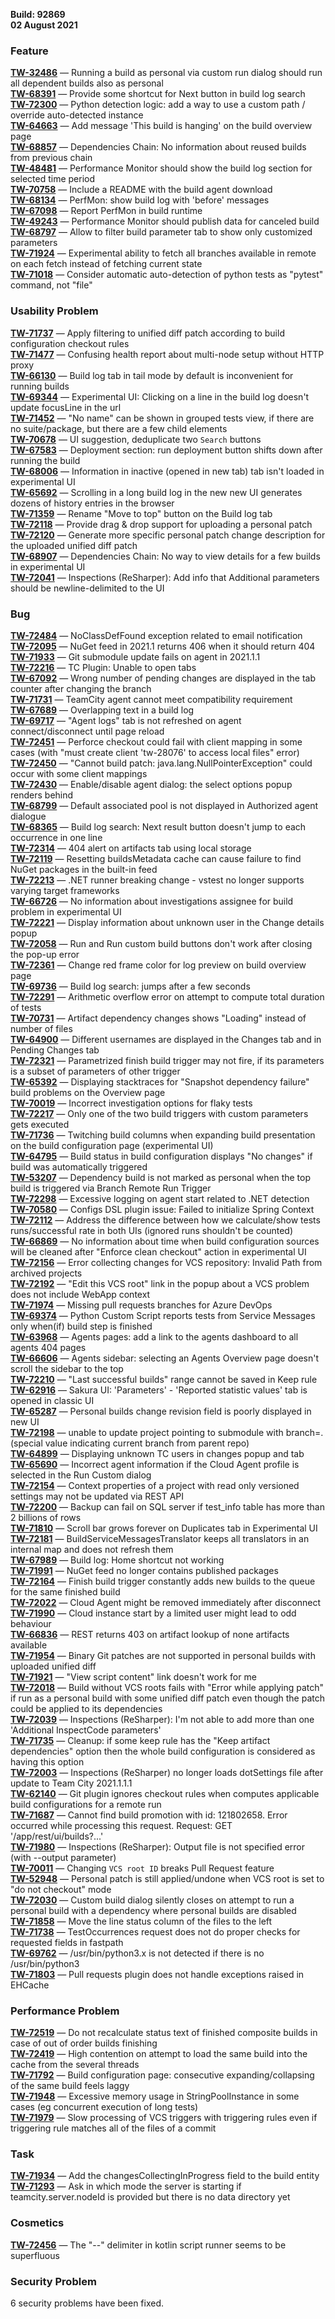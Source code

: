 [//]: # (title: TeamCity 2021.1.2 Release Notes)
[//]: # (auxiliary-id: TeamCity 2021.1.2 Release Notes)

__Build: 92869__  
__02 August 2021__

### Feature

[**TW-32486**](https://youtrack.jetbrains.com/oauth?state=%2Fissue%2FTW-32486) — Running a build as personal via custom run dialog should run all dependent builds also as personal  
[**TW-68391**](https://youtrack.jetbrains.com/oauth?state=%2Fissue%2FTW-68391) — Provide some shortcut for Next button in build log search  
[**TW-72300**](https://youtrack.jetbrains.com/oauth?state=%2Fissue%2FTW-72300) — Python detection logic: add a way to use a custom path / override auto-detected instance  
[**TW-64663**](https://youtrack.jetbrains.com/oauth?state=%2Fissue%2FTW-64663) — Add message &#39;This build is hanging&#39; on the build overview page  
[**TW-68857**](https://youtrack.jetbrains.com/oauth?state=%2Fissue%2FTW-68857) — Dependencies Chain: No information about reused builds from previous chain  
[**TW-48481**](https://youtrack.jetbrains.com/oauth?state=%2Fissue%2FTW-48481) — Performance Monitor should show the build log section for selected time period  
[**TW-70758**](https://youtrack.jetbrains.com/oauth?state=%2Fissue%2FTW-70758) — Include a README with the build agent download  
[**TW-68134**](https://youtrack.jetbrains.com/oauth?state=%2Fissue%2FTW-68134) — PerfMon: show build log with &#39;before&#39; messages  
[**TW-67098**](https://youtrack.jetbrains.com/oauth?state=%2Fissue%2FTW-67098) — Report PerfMon in build runtime  
[**TW-49243**](https://youtrack.jetbrains.com/oauth?state=%2Fissue%2FTW-49243) — Performance Monitor should publish data for canceled build  
[**TW-68797**](https://youtrack.jetbrains.com/oauth?state=%2Fissue%2FTW-68797) — Allow to filter build parameter tab to show only customized parameters  
[**TW-71924**](https://youtrack.jetbrains.com/oauth?state=%2Fissue%2FTW-71924) — Experimental ability to fetch all branches available in remote on each fetch instead of fetching current state  
[**TW-71018**](https://youtrack.jetbrains.com/oauth?state=%2Fissue%2FTW-71018) — Consider automatic auto-detection of python tests as &quot;pytest&quot; command, not &quot;file&quot;

### Usability Problem

[**TW-71737**](https://youtrack.jetbrains.com/oauth?state=%2Fissue%2FTW-71737) — Apply filtering to unified diff patch according to build configuration checkout rules  
[**TW-71477**](https://youtrack.jetbrains.com/oauth?state=%2Fissue%2FTW-71477) — Confusing health report about multi-node setup without HTTP proxy  
[**TW-66130**](https://youtrack.jetbrains.com/oauth?state=%2Fissue%2FTW-66130) — Build log tab in tail mode by default is inconvenient for running builds  
[**TW-69344**](https://youtrack.jetbrains.com/oauth?state=%2Fissue%2FTW-69344) — Experimental UI: Clicking on a line in the build log doesn&#39;t update focusLine in the url  
[**TW-71452**](https://youtrack.jetbrains.com/oauth?state=%2Fissue%2FTW-71452) — &quot;No name&quot; can be shown in grouped tests view, if there are no suite/package, but there are a few child elements  
[**TW-70678**](https://youtrack.jetbrains.com/oauth?state=%2Fissue%2FTW-70678) — UI suggestion, deduplicate two `Search` buttons  
[**TW-67583**](https://youtrack.jetbrains.com/oauth?state=%2Fissue%2FTW-67583) — Deployment section: run deployment button shifts down after running the build  
[**TW-68006**](https://youtrack.jetbrains.com/oauth?state=%2Fissue%2FTW-68006) — Information in inactive (opened in new tab) tab isn&#39;t loaded in experimental UI  
[**TW-65692**](https://youtrack.jetbrains.com/oauth?state=%2Fissue%2FTW-65692) — Scrolling in a long build log in the new new UI generates dozens of history entries in the browser  
[**TW-71359**](https://youtrack.jetbrains.com/oauth?state=%2Fissue%2FTW-71359) — Rename &quot;Move to top&quot; button on the Build log tab  
[**TW-72118**](https://youtrack.jetbrains.com/oauth?state=%2Fissue%2FTW-72118) — Provide drag &amp; drop support for uploading a personal patch  
[**TW-72120**](https://youtrack.jetbrains.com/oauth?state=%2Fissue%2FTW-72120) — Generate more specific personal patch change description for the uploaded unified diff patch  
[**TW-68907**](https://youtrack.jetbrains.com/oauth?state=%2Fissue%2FTW-68907) — Dependencies Chain: No way to view details for a few builds in experimental UI  
[**TW-72041**](https://youtrack.jetbrains.com/oauth?state=%2Fissue%2FTW-72041) — Inspections (ReSharper): Add info that Additional parameters should be newline-delimited to the UI

### Bug

[**TW-72484**](https://youtrack.jetbrains.com/oauth?state=%2Fissue%2FTW-72484) — NoClassDefFound exception related to email notification  
[**TW-72095**](https://youtrack.jetbrains.com/oauth?state=%2Fissue%2FTW-72095) — NuGet feed in 2021.1 returns 406 when it should return 404  
[**TW-71933**](https://youtrack.jetbrains.com/oauth?state=%2Fissue%2FTW-71933) — Git submodule update fails on agent in 2021.1.1  
[**TW-72216**](https://youtrack.jetbrains.com/oauth?state=%2Fissue%2FTW-72216) — TC Plugin: Unable to open tabs  
[**TW-67092**](https://youtrack.jetbrains.com/oauth?state=%2Fissue%2FTW-67092) — Wrong number of pending changes are displayed in the tab counter after changing the branch  
[**TW-71731**](https://youtrack.jetbrains.com/oauth?state=%2Fissue%2FTW-71731) — TeamCity agent cannot meet compatibility requirement  
[**TW-67689**](https://youtrack.jetbrains.com/oauth?state=%2Fissue%2FTW-67689) — Overlapping text in a build log  
[**TW-69717**](https://youtrack.jetbrains.com/oauth?state=%2Fissue%2FTW-69717) — &quot;Agent logs&quot; tab is not refreshed on agent connect/disconnect until page reload  
[**TW-72451**](https://youtrack.jetbrains.com/oauth?state=%2Fissue%2FTW-72451) — Perforce checkout could fail with client mapping in some cases (with &quot;must create client &#39;tw-28076&#39; to access local files&quot; error)  
[**TW-72450**](https://youtrack.jetbrains.com/oauth?state=%2Fissue%2FTW-72450) — &quot;Cannot build patch: java.lang.NullPointerException&quot; could occur with some client mappings  
[**TW-72430**](https://youtrack.jetbrains.com/oauth?state=%2Fissue%2FTW-72430) — Enable/disable agent dialog: the select options popup renders behind  
[**TW-68799**](https://youtrack.jetbrains.com/oauth?state=%2Fissue%2FTW-68799) — Default associated pool is not displayed in Authorized agent dialogue  
[**TW-68365**](https://youtrack.jetbrains.com/oauth?state=%2Fissue%2FTW-68365) — Build log search: Next result button doesn&#39;t jump to each occurrence in one line  
[**TW-72314**](https://youtrack.jetbrains.com/oauth?state=%2Fissue%2FTW-72314) — 404 alert on artifacts tab using local storage  
[**TW-72119**](https://youtrack.jetbrains.com/oauth?state=%2Fissue%2FTW-72119) — Resetting buildsMetadata cache can cause failure to find NuGet packages in the built-in feed  
[**TW-72213**](https://youtrack.jetbrains.com/oauth?state=%2Fissue%2FTW-72213) — .NET runner breaking change - vstest no longer supports varying target frameworks  
[**TW-66726**](https://youtrack.jetbrains.com/oauth?state=%2Fissue%2FTW-66726) — No information about investigations assignee for build problem in experimental UI  
[**TW-72221**](https://youtrack.jetbrains.com/oauth?state=%2Fissue%2FTW-72221) — Display information about unknown user in the Change details popup  
[**TW-72058**](https://youtrack.jetbrains.com/oauth?state=%2Fissue%2FTW-72058) — Run and Run custom build buttons don&#39;t work after closing the pop-up error  
[**TW-72361**](https://youtrack.jetbrains.com/oauth?state=%2Fissue%2FTW-72361) — Change red frame color for log preview on build overview page  
[**TW-69736**](https://youtrack.jetbrains.com/oauth?state=%2Fissue%2FTW-69736) — Build log search: jumps after a few seconds  
[**TW-72291**](https://youtrack.jetbrains.com/oauth?state=%2Fissue%2FTW-72291) — Arithmetic overflow error on attempt to compute total duration of tests  
[**TW-70731**](https://youtrack.jetbrains.com/oauth?state=%2Fissue%2FTW-70731) — Artifact dependency changes shows &quot;Loading&quot; instead of number of files  
[**TW-64900**](https://youtrack.jetbrains.com/oauth?state=%2Fissue%2FTW-64900) — Different usernames are displayed in the Changes tab and in Pending Changes tab  
[**TW-72321**](https://youtrack.jetbrains.com/oauth?state=%2Fissue%2FTW-72321) — Parametrized finish build trigger may not fire, if its parameters is a subset of parameters of other trigger  
[**TW-65392**](https://youtrack.jetbrains.com/oauth?state=%2Fissue%2FTW-65392) — Displaying stacktraces for &quot;Snapshot dependency failure&quot; build problems on the Overview page  
[**TW-70019**](https://youtrack.jetbrains.com/oauth?state=%2Fissue%2FTW-70019) — Incorrect investigation options for flaky tests  
[**TW-72217**](https://youtrack.jetbrains.com/oauth?state=%2Fissue%2FTW-72217) — Only one of the two build triggers with custom parameters gets executed  
[**TW-71736**](https://youtrack.jetbrains.com/oauth?state=%2Fissue%2FTW-71736) — Twitching build columns when expanding build presentation on the build configuration page (experimental UI)  
[**TW-64795**](https://youtrack.jetbrains.com/oauth?state=%2Fissue%2FTW-64795) — Build status in build configuration displays &quot;No changes&quot; if build was automatically triggered  
[**TW-53207**](https://youtrack.jetbrains.com/oauth?state=%2Fissue%2FTW-53207) — Dependency build is not marked as personal when the top build is triggered via Branch Remote Run Trigger  
[**TW-72298**](https://youtrack.jetbrains.com/oauth?state=%2Fissue%2FTW-72298) — Excessive logging on agent start related to .NET detection  
[**TW-70580**](https://youtrack.jetbrains.com/oauth?state=%2Fissue%2FTW-70580) — Configs DSL plugin issue: Failed to initialize Spring Context  
[**TW-72112**](https://youtrack.jetbrains.com/oauth?state=%2Fissue%2FTW-72112) — Address the difference between how we calculate/show tests runs/successful rate in both UIs (ignored runs shouldn&#39;t be counted)  
[**TW-66869**](https://youtrack.jetbrains.com/oauth?state=%2Fissue%2FTW-66869) — No information about time when build configuration sources will be cleaned after &quot;Enforce clean checkout&quot; action in experimental UI  
[**TW-72156**](https://youtrack.jetbrains.com/oauth?state=%2Fissue%2FTW-72156) — Error collecting changes for VCS repository: Invalid Path from archived projects  
[**TW-72192**](https://youtrack.jetbrains.com/oauth?state=%2Fissue%2FTW-72192) — &quot;Edit this VCS root&quot; link in the popup about a VCS problem does not include WebApp context  
[**TW-71974**](https://youtrack.jetbrains.com/oauth?state=%2Fissue%2FTW-71974) — Missing pull requests branches for Azure DevOps  
[**TW-69374**](https://youtrack.jetbrains.com/oauth?state=%2Fissue%2FTW-69374) — Python Custom Script reports tests from Service Messages only when(if) build step is finished  
[**TW-63968**](https://youtrack.jetbrains.com/oauth?state=%2Fissue%2FTW-63968) — Agents pages: add a link to the agents dashboard to all agents 404 pages  
[**TW-66606**](https://youtrack.jetbrains.com/oauth?state=%2Fissue%2FTW-66606) — Agents sidebar: selecting an Agents Overview page doesn&#39;t scroll the sidebar to the top  
[**TW-72210**](https://youtrack.jetbrains.com/oauth?state=%2Fissue%2FTW-72210) — &quot;Last successful builds&quot; range cannot be saved in Keep rule  
[**TW-62916**](https://youtrack.jetbrains.com/oauth?state=%2Fissue%2FTW-62916) — Sakura UI: &#39;Parameters&#39; - &#39;Reported statistic values&#39; tab is opened in classic UI  
[**TW-65287**](https://youtrack.jetbrains.com/oauth?state=%2Fissue%2FTW-65287) — Personal builds change revision field is poorly displayed in new UI  
[**TW-72198**](https://youtrack.jetbrains.com/oauth?state=%2Fissue%2FTW-72198) — unable to update project pointing to submodule with branch=. (special value indicating current branch from parent repo)  
[**TW-64899**](https://youtrack.jetbrains.com/oauth?state=%2Fissue%2FTW-64899) — Displaying unknown TC users in changes popup and tab  
[**TW-65690**](https://youtrack.jetbrains.com/oauth?state=%2Fissue%2FTW-65690) — Incorrect agent information if the Cloud Agent profile is selected in the Run Custom dialog  
[**TW-72154**](https://youtrack.jetbrains.com/oauth?state=%2Fissue%2FTW-72154) — Context properties of a project with read only versioned settings may not be updated via REST API  
[**TW-72200**](https://youtrack.jetbrains.com/oauth?state=%2Fissue%2FTW-72200) — Backup can fail on SQL server if test\_info table has more than 2 billions of rows  
[**TW-71810**](https://youtrack.jetbrains.com/oauth?state=%2Fissue%2FTW-71810) — Scroll bar grows forever on Duplicates tab in Experimental UI  
[**TW-72181**](https://youtrack.jetbrains.com/oauth?state=%2Fissue%2FTW-72181) — BuildServiceMessagesTranslator keeps all translators in an internal map and does not refresh them  
[**TW-67989**](https://youtrack.jetbrains.com/oauth?state=%2Fissue%2FTW-67989) — Build log: Home shortcut not working  
[**TW-71991**](https://youtrack.jetbrains.com/oauth?state=%2Fissue%2FTW-71991) — NuGet feed no longer contains published packages  
[**TW-72164**](https://youtrack.jetbrains.com/oauth?state=%2Fissue%2FTW-72164) — Finish build trigger constantly adds new builds to the queue for the same finished build  
[**TW-72022**](https://youtrack.jetbrains.com/oauth?state=%2Fissue%2FTW-72022) — Cloud Agent might be removed immediately after disconnect  
[**TW-71990**](https://youtrack.jetbrains.com/oauth?state=%2Fissue%2FTW-71990) — Cloud instance start by a limited user might lead to odd behaviour  
[**TW-66836**](https://youtrack.jetbrains.com/oauth?state=%2Fissue%2FTW-66836) — REST returns 403 on artifact lookup of none artifacts available  
[**TW-71954**](https://youtrack.jetbrains.com/oauth?state=%2Fissue%2FTW-71954) — Binary Git patches are not supported in personal builds with uploaded unified diff  
[**TW-71921**](https://youtrack.jetbrains.com/oauth?state=%2Fissue%2FTW-71921) — &quot;View script content&quot; link doesn&#39;t work for me  
[**TW-72018**](https://youtrack.jetbrains.com/oauth?state=%2Fissue%2FTW-72018) — Build without VCS roots fails with &quot;Error while applying patch&quot; if run as a personal build with some unified diff patch even though the patch could be applied to its dependencies  
[**TW-72039**](https://youtrack.jetbrains.com/oauth?state=%2Fissue%2FTW-72039) — Inspections (ReSharper): I&#39;m not able to add more than one &#39;Additional InspectCode parameters&#39;  
[**TW-71735**](https://youtrack.jetbrains.com/oauth?state=%2Fissue%2FTW-71735) — Cleanup: if some keep rule has the &quot;Keep artifact dependencies&quot; option then the whole build configuration is considered as having this option  
[**TW-72003**](https://youtrack.jetbrains.com/oauth?state=%2Fissue%2FTW-72003) — Inspections (ReSharper) no longer loads dotSettings file after update to Team City 2021.1.1.1  
[**TW-62140**](https://youtrack.jetbrains.com/oauth?state=%2Fissue%2FTW-62140) — Git plugin ignores checkout rules when computes applicable build configurations for a remote run  
[**TW-71687**](https://youtrack.jetbrains.com/oauth?state=%2Fissue%2FTW-71687) — Cannot find build promotion with id: 121802658. Error occurred while processing this request. Request: GET &#39;/app/rest/ui/builds?...&#39;  
[**TW-71980**](https://youtrack.jetbrains.com/oauth?state=%2Fissue%2FTW-71980) — Inspections (ReSharper): Output file is not specified error (with --output parameter)  
[**TW-70011**](https://youtrack.jetbrains.com/oauth?state=%2Fissue%2FTW-70011) — Changing `VCS root ID` breaks Pull Request feature  
[**TW-52948**](https://youtrack.jetbrains.com/oauth?state=%2Fissue%2FTW-52948) — Personal patch is still applied/undone when VCS root is set to &quot;do not checkout&quot; mode  
[**TW-72030**](https://youtrack.jetbrains.com/oauth?state=%2Fissue%2FTW-72030) — Custom build dialog silently closes on attempt to run a personal build with a dependency where personal builds are disabled  
[**TW-71858**](https://youtrack.jetbrains.com/oauth?state=%2Fissue%2FTW-71858) — Move the line status column of the files to the left  
[**TW-71738**](https://youtrack.jetbrains.com/oauth?state=%2Fissue%2FTW-71738) — TestOccurrences request does not do proper checks for requested fields in fastpath  
[**TW-69762**](https://youtrack.jetbrains.com/oauth?state=%2Fissue%2FTW-69762) — /usr/bin/python3.x is not detected if there is no /usr/bin/python3  
[**TW-71803**](https://youtrack.jetbrains.com/oauth?state=%2Fissue%2FTW-71803) — Pull requests plugin does not handle exceptions raised in EHCache

### Performance Problem

[**TW-72519**](https://youtrack.jetbrains.com/oauth?state=%2Fissue%2FTW-72519) — Do not recalculate status text of finished composite builds in case of out of order builds finishing  
[**TW-72419**](https://youtrack.jetbrains.com/oauth?state=%2Fissue%2FTW-72419) — High contention on attempt to load the same build into the cache from the several threads  
[**TW-71792**](https://youtrack.jetbrains.com/oauth?state=%2Fissue%2FTW-71792) — Build configuration page: consecutive expanding/collapsing of the same build feels laggy  
[**TW-71948**](https://youtrack.jetbrains.com/oauth?state=%2Fissue%2FTW-71948) — Excessive memory usage in StringPoolInstance in some cases (eg concurrent execution of long tests)  
[**TW-71979**](https://youtrack.jetbrains.com/oauth?state=%2Fissue%2FTW-71979) — Slow processing of VCS triggers with triggering rules even if triggering rule matches all of the files of a commit

### Task

[**TW-71934**](https://youtrack.jetbrains.com/oauth?state=%2Fissue%2FTW-71934) — Add the changesCollectingInProgress field to the build entity  
[**TW-71293**](https://youtrack.jetbrains.com/oauth?state=%2Fissue%2FTW-71293) — Ask in which mode the server is starting if teamcity.server.nodeId is provided but there is no data directory yet

### Cosmetics

[**TW-72456**](https://youtrack.jetbrains.com/oauth?state=%2Fissue%2FTW-72456) — The &quot;--&quot; delimiter in kotlin script runner seems to be superfluous

### Security Problem

6 security problems have been fixed.